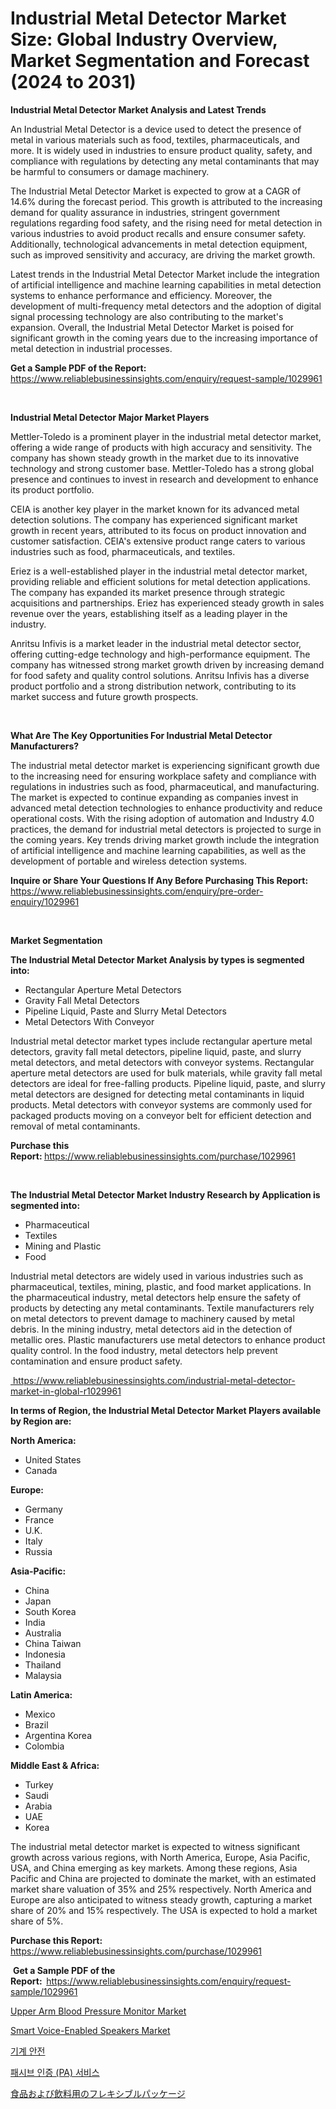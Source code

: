 <p><h1>Industrial Metal Detector Market Size: Global Industry Overview, Market Segmentation and Forecast (2024 to 2031)</h1></p><p><strong>Industrial Metal Detector Market Analysis and Latest Trends</strong></p>
<p><p>An Industrial Metal Detector is a device used to detect the presence of metal in various materials such as food, textiles, pharmaceuticals, and more. It is widely used in industries to ensure product quality, safety, and compliance with regulations by detecting any metal contaminants that may be harmful to consumers or damage machinery.</p><p>The Industrial Metal Detector Market is expected to grow at a CAGR of 14.6% during the forecast period. This growth is attributed to the increasing demand for quality assurance in industries, stringent government regulations regarding food safety, and the rising need for metal detection in various industries to avoid product recalls and ensure consumer safety. Additionally, technological advancements in metal detection equipment, such as improved sensitivity and accuracy, are driving the market growth.</p><p>Latest trends in the Industrial Metal Detector Market include the integration of artificial intelligence and machine learning capabilities in metal detection systems to enhance performance and efficiency. Moreover, the development of multi-frequency metal detectors and the adoption of digital signal processing technology are also contributing to the market's expansion. Overall, the Industrial Metal Detector Market is poised for significant growth in the coming years due to the increasing importance of metal detection in industrial processes.</p></p>
<p><strong>Get a Sample PDF of the Report:&nbsp;</strong> <a href="https://www.reliablebusinessinsights.com/enquiry/request-sample/1029961">https://www.reliablebusinessinsights.com/enquiry/request-sample/1029961</a></p>
<p>&nbsp;</p>
<p><strong>Industrial Metal Detector Major Market Players</strong></p>
<p><p>Mettler-Toledo is a prominent player in the industrial metal detector market, offering a wide range of products with high accuracy and sensitivity. The company has shown steady growth in the market due to its innovative technology and strong customer base. Mettler-Toledo has a strong global presence and continues to invest in research and development to enhance its product portfolio.</p><p>CEIA is another key player in the market known for its advanced metal detection solutions. The company has experienced significant market growth in recent years, attributed to its focus on product innovation and customer satisfaction. CEIA's extensive product range caters to various industries such as food, pharmaceuticals, and textiles.</p><p>Eriez is a well-established player in the industrial metal detector market, providing reliable and efficient solutions for metal detection applications. The company has expanded its market presence through strategic acquisitions and partnerships. Eriez has experienced steady growth in sales revenue over the years, establishing itself as a leading player in the industry.</p><p>Anritsu Infivis is a market leader in the industrial metal detector sector, offering cutting-edge technology and high-performance equipment. The company has witnessed strong market growth driven by increasing demand for food safety and quality control solutions. Anritsu Infivis has a diverse product portfolio and a strong distribution network, contributing to its market success and future growth prospects.</p></p>
<p>&nbsp;</p>
<p><strong>What Are The Key Opportunities For Industrial Metal Detector Manufacturers?</strong></p>
<p><p>The industrial metal detector market is experiencing significant growth due to the increasing need for ensuring workplace safety and compliance with regulations in industries such as food, pharmaceutical, and manufacturing. The market is expected to continue expanding as companies invest in advanced metal detection technologies to enhance productivity and reduce operational costs. With the rising adoption of automation and Industry 4.0 practices, the demand for industrial metal detectors is projected to surge in the coming years. Key trends driving market growth include the integration of artificial intelligence and machine learning capabilities, as well as the development of portable and wireless detection systems.</p></p>
<p><strong>Inquire or Share Your Questions If Any Before Purchasing This Report:</strong> <a href="https://www.reliablebusinessinsights.com/enquiry/pre-order-enquiry/1029961">https://www.reliablebusinessinsights.com/enquiry/pre-order-enquiry/1029961</a></p>
<p>&nbsp;</p>
<p><strong>Market Segmentation</strong></p>
<p><strong>The Industrial Metal Detector Market Analysis by types is segmented into:</strong></p>
<p><ul><li>Rectangular Aperture Metal Detectors</li><li>Gravity Fall Metal Detectors</li><li>Pipeline Liquid, Paste and Slurry Metal Detectors</li><li>Metal Detectors With Conveyor</li></ul></p>
<p><p>Industrial metal detector market types include rectangular aperture metal detectors, gravity fall metal detectors, pipeline liquid, paste, and slurry metal detectors, and metal detectors with conveyor systems. Rectangular aperture metal detectors are used for bulk materials, while gravity fall metal detectors are ideal for free-falling products. Pipeline liquid, paste, and slurry metal detectors are designed for detecting metal contaminants in liquid products. Metal detectors with conveyor systems are commonly used for packaged products moving on a conveyor belt for efficient detection and removal of metal contaminants.</p></p>
<p><strong>Purchase this Report:&nbsp;</strong><a href="https://www.reliablebusinessinsights.com/purchase/1029961">https://www.reliablebusinessinsights.com/purchase/1029961</a></p>
<p>&nbsp;</p>
<p><strong>The Industrial Metal Detector Market Industry Research by Application is segmented into:</strong></p>
<p><ul><li>Pharmaceutical</li><li>Textiles</li><li>Mining and Plastic</li><li>Food</li></ul></p>
<p><p>Industrial metal detectors are widely used in various industries such as pharmaceutical, textiles, mining, plastic, and food market applications. In the pharmaceutical industry, metal detectors help ensure the safety of products by detecting any metal contaminants. Textile manufacturers rely on metal detectors to prevent damage to machinery caused by metal debris. In the mining industry, metal detectors aid in the detection of metallic ores. Plastic manufacturers use metal detectors to enhance product quality control. In the food industry, metal detectors help prevent contamination and ensure product safety.</p></p>
<p><a href="https://www.reliablebusinessinsights.com/industrial-metal-detector-market-in-global-r1029961">&nbsp;https://www.reliablebusinessinsights.com/industrial-metal-detector-market-in-global-r1029961</a></p>
<p><strong>In terms of Region, the Industrial Metal Detector Market Players available by Region are:</strong></p>
<p>
    <p> <strong> North America: </strong>
        <ul>
            <li>United States</li>
            <li>Canada</li>
        </ul>
        </p> 
    <p> <strong> Europe: </strong>
        <ul>
            <li>Germany</li>
            <li>France</li>
            <li>U.K.</li>
            <li>Italy</li>
            <li>Russia</li>
        </ul>
        </p> 
    <p> <strong> Asia-Pacific: </strong>
        <ul>
            <li>China</li>
            <li>Japan</li>
            <li>South Korea</li>
            <li>India</li>
            <li>Australia</li>
            <li>China Taiwan</li>
            <li>Indonesia</li>
            <li>Thailand</li>
            <li>Malaysia</li>
        </ul>
        </p> 
    <p> <strong> Latin America: </strong>
        <ul>
            <li>Mexico</li>
            <li>Brazil</li>
            <li>Argentina Korea</li>
            <li>Colombia</li>
        </ul>
        </p> 
    <p> <strong> Middle East & Africa: </strong>
        <ul>
            <li>Turkey</li>
            <li>Saudi</li>
            <li>Arabia</li>
            <li>UAE</li>
            <li>Korea</li>
        </ul>
    </p>
    </p>
<p><p>The industrial metal detector market is expected to witness significant growth across various regions, with North America, Europe, Asia Pacific, USA, and China emerging as key markets. Among these regions, Asia Pacific and China are projected to dominate the market, with an estimated market share valuation of 35% and 25% respectively. North America and Europe are also anticipated to witness steady growth, capturing a market share of 20% and 15% respectively. The USA is expected to hold a market share of 5%.</p></p>
<p><strong>Purchase this Report: </strong><a href="https://www.reliablebusinessinsights.com/purchase/1029961">https://www.reliablebusinessinsights.com/purchase/1029961</a></p>
<p>&nbsp;<strong>Get a Sample PDF of the Report:&nbsp;&nbsp;</strong><a href="https://www.reliablebusinessinsights.com/enquiry/request-sample/1029961">https://www.reliablebusinessinsights.com/enquiry/request-sample/1029961</a></p>
<p><strong></strong></p>
<p><p><a href="https://www.linkedin.com/pulse/upper-arm-blood-pressure-monitor-market-size-cagr-trends-hy2ze">Upper Arm Blood Pressure Monitor Market</a></p><p><a href="https://issuu.com/reportprime-2/docs/smart-voice-enabled-speakers-market-size-2030.pptx">Smart Voice-Enabled Speakers Market</a></p><p><a href="https://github.com/Skyleitney456456/Market-Research-Report-List-1/blob/main/498094478748.md">기계 안전</a></p><p><a href="https://medium.com/@josefarice/%EC%88%98%EB%8F%99-%EC%9D%B8%EC%A6%9D-pa-%EC%84%9C%EB%B9%84%EC%8A%A4-%EC%8B%9C%EC%9E%A5-%EA%B7%9C%EB%AA%A8-cagr-%ED%8A%B8%EB%A0%8C%EB%93%9C-2024-2030-6e3f03b17ff3">패시브 인증 (PA) 서비스</a></p><p><a href="https://github.com/charm854/Market-Research-Report-List-1/blob/main/819609585073.md">食品および飲料用のフレキシブルパッケージ</a></p></p>